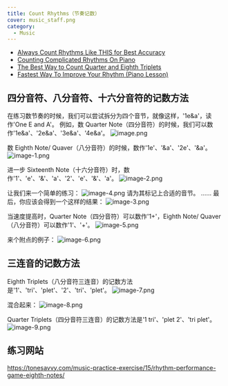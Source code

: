 ```yaml
---
title: Count Rhythms（节奏记数）
cover: music_staff.png
category:
  - Music
---
```

- [Always Count Rhythms Like THIS for Best Accuracy](https://www.youtube.com/watch?v=lK0V54_E0bk)
- [Counting Complicated Rhythms On Piano](https://www.youtube.com/watch?v=KNeEZhpUY9o)
- [The Best Way to Count Quarter and Eighth Triplets](https://www.youtube.com/watch?v=fApgTGloMFA)
- [Fastest Way To Improve Your Rhythm (Piano Lesson)](https://www.youtube.com/watch?v=KKNaT-XYKmw)

## 四分音符、八分音符、十六分音符的记数方法

在练习数节奏的时候，我们可以尝试拆分为四个音节，就像这样，'1e&a'，读作'One E and A'。
例如，数 Quarter Note（四分音符）的时候，我们可以数作'1e&a'、'2e&a'、'3e&a'、'4e&a'。
![image.png](/images/Pub_Note_CountRhythms/image.png)

数 Eighth Note/ Quaver（八分音符）的时候，数作'1e'、'&a'、'2e'、'&a'。
![image-1.png](/images/Pub_Note_CountRhythms/image-1.png)

进一步 Sixteenth Note（十六分音符）时，数作'1'、'e'、'&'、'a'、'2'、'e'、'&'、'a'。
![image-2.png](/images/Pub_Note_CountRhythms/image-2.png)

让我们来一个简单的练习：
![image-4.png](/images/Pub_Note_CountRhythms/image-4.png)
请为其标记上合适的音节。
……
最后，你应该会得到一个这样的结果：
![image-3.png](/images/Pub_Note_CountRhythms/image-3.png)

当速度提高时，Quarter Note（四分音符）可以数作'1+'，Eighth Note/ Quaver（八分音符）可以数作'1'、'+'。 
![image-5.png](/images/Pub_Note_CountRhythms/image-5.png)

来个附点的例子：
![image-6.png](/images/Pub_Note_CountRhythms/image-6.png)

## 三连音的记数方法
Eighth Triplets（八分音符三连音）的记数方法是'1'、'tri'、'plet'、'2'、'tri'、'plet'。
![image-7.png](/images/Pub_Note_CountRhythms/image-7.png)

混合起来：
![image-8.png](/images/Pub_Note_CountRhythms/image-8.png)

Quarter Triplets（四分音符三连音）的记数方法是'1 tri'、'plet 2'、'tri plet'。
![image-9.png](/images/Pub_Note_CountRhythms/image-9.png)


## 练习网站
https://tonesavvy.com/music-practice-exercise/15/rhythm-performance-game-eighth-notes/